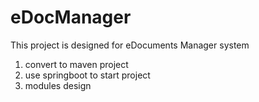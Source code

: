 # eDocManager
This project is designed for eDocuments Manager system
1. convert to maven project
2. use springboot to start project
3. modules design
